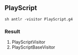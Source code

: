 ## PlayScript
`sh
antlr -visitor PlayScript.g4
`

### Result
1. PlayScriptVisitor
2. PlayScriptBaseVisitor
